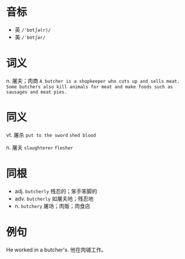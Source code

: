# 音标

- 英 `/ˈbʊtʃə(r)/`
- 美 `/ˈbʊtʃər/`

# 词义

n. 屠夫；肉商
`A butcher is a shopkeeper who cuts up and sells meat. Some butchers also kill animals for meat and make foods such as sausages and meat pies. `

# 同义

vt. 屠杀
`put to the sword` `shed blood`

n. 屠夫
`slaughterer` `flesher`

# 同根

- adj. `butcherly` 残忍的；笨手笨脚的
- adv. `butcherly` 如屠夫地；残忍地
- n. `butchery` 屠场；肉贩；肉食店

# 例句

He worked in a butcher's.
他在肉铺工作。


